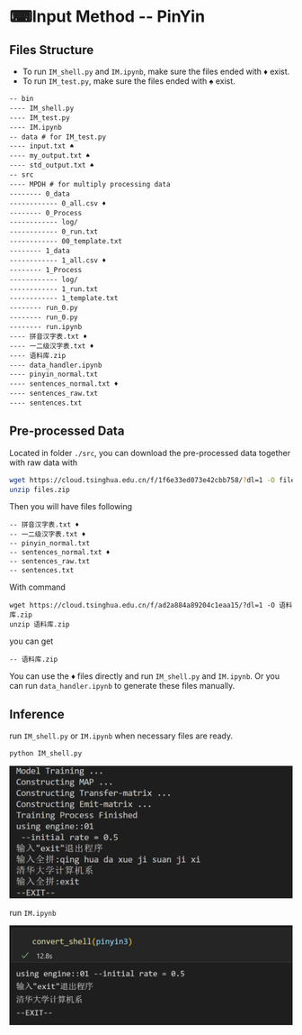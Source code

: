 # ⌨Input Method -- PinYin

## Files Structure

+ To run `IM_shell.py` and `IM.ipynb`, make sure the files ended with ♦ exist.
+ To run `IM_test.py`, make sure the files ended with ♠ exist.

```latex
-- bin
---- IM_shell.py
---- IM_test.py
---- IM.ipynb
-- data # for IM_test.py
---- input.txt ♠
---- my_output.txt ♠
---- std_output.txt ♠
-- src
---- MPDH # for multiply processing data
-------- 0_data
------------ 0_all.csv ♦
-------- 0_Process
------------ log/
------------ 0_run.txt
------------ 00_template.txt
-------- 1_data
------------ 1_all.csv ♦
-------- 1_Process
------------ log/
------------ 1_run.txt
------------ 1_template.txt
-------- run_0.py
-------- run_0.py
-------- run.ipynb
---- 拼音汉字表.txt ♦
---- 一二级汉字表.txt ♦
---- 语料库.zip
---- data_handler.ipynb
---- pinyin_normal.txt
---- sentences_normal.txt ♦
---- sentences_raw.txt
---- sentences.txt
```

## Pre-processed Data

Located in folder `./src`, you can download the pre-processed data together with raw data with

```sh
wget https://cloud.tsinghua.edu.cn/f/1f6e33ed073e42cbb758/?dl=1 -O files.zip
unzip files.zip
```

Then you will have files following 

```
-- 拼音汉字表.txt ♦
-- 一二级汉字表.txt ♦
-- pinyin_normal.txt
-- sentences_normal.txt ♦
-- sentences_raw.txt
-- sentences.txt
```

With command

```
wget https://cloud.tsinghua.edu.cn/f/ad2a884a89204c1eaa15/?dl=1 -O 语料库.zip
unzip 语料库.zip
```

you can get 

```
-- 语料库.zip
```

You can use the ♦ files directly and run `IM_shell.py` and `IM.ipynb`. Or you can run `data_handler.ipynb` to generate these files manually.

## Inference

run `IM_shell.py` or `IM.ipynb` when necessary files are ready.

```sh
python IM_shell.py
```

<img src="https://github.com/RichardS0268/Introduction-to-AI/blob/main/Search/Hidden_Markov_Model(HMM)/IM/docx/Inference1.png" style="zoom:60%;" />



run  `IM.ipynb`

 <img src="https://github.com/RichardS0268/Introduction-to-AI/blob/main/Search/Hidden_Markov_Model(HMM)/IM/docx/Inference2.png" style="zoom:60%;" />
